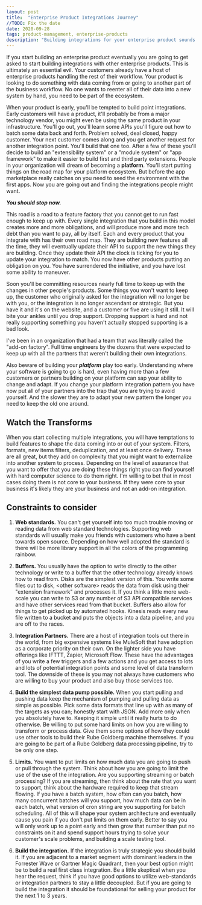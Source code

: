 ```yaml
---
layout: post
title:  "Enterprise Product Integrations Journey"
//TODO: Fix the date
date: 2020-09-28
tags: product-management, enterprise-products
description: "Building integrations for your enterprise product sounds like a great idea at first, but the challenges can add up fast. Take care with how you build or you build a feature factory. #ProductManagement #EnterpriseSoftware"
---
```

 
If you start building an enterprise product eventually you are going to get asked to start building integrations with other enterprise products. This is ultimately an essential evil.  Your customers already have a host of enterprise products handling the rest of their workflow. Your product is looking to do something with data coming from or going to another part of the business workflow.  No one wants to reenter all of their data into a new system by hand, you need to be part of the ecosystem.
 
When your product is early, you'll be tempted to build point integrations. Early customers will have a product, it'll probably be from a major technology vendor, you might even be using the same product in your infrastructure.  You'll go out, you'll learn some APIs you'll figure out how to batch some data back and forth. Problem solved, deal closed, happy customer. Your next customer comes along and you get another request for another integration point. You'll build that one too. After a few of these you'll decide to build an "extensibility system" or a "module system" or "app framework" to make it easier to build first and third party extensions. People in your organization will dream of becoming a __platform__. You'll start putting things on the road map for your platform ecosystem. But before the app marketplace really catches on you need to seed the environment with the first apps. Now you are going out and finding the integrations people might want. 
 
*__You should stop now.__*
 
This road is a road to a feature factory that you cannot get to run fast enough to keep up with.  Every single integration that you build in this model creates more and more obligations, and will produce more and more tech debt than you want to pay, all by itself.  Each and every product that you integrate with has their own road map.  They are building new features all the time, they will eventually update their API to support the new things they are building. Once they update their API the clock is ticking for you to update your integration to match. You now have other products putting an obligation on you. You have surrendered the initiative, and you have lost some ability to maneuver. 
 
Soon you'll be committing resources nearly full time to keep up with the changes in other people's products.  Some things you won't want to keep up, the customer who originally asked for the integration will no longer be with you, or the integration is no longer ascendant or strategic. But you have it and it's on the website, and a customer or five are using it still.  It will bite your ankles until you drop support. Dropping support is hard and not really supporting something you haven't actually stopped supporting is a bad look.
 
I've been in an organization that had a team that was literally called the "add-on factory". Full time engineers by the dozens that were expected to keep up with all the partners that weren't building their own integrations. 
 
Also beware of building your *__platform__* play too early. Understanding where your software is going to go is hard, even having more than a few customers or partners building on your platform can sap your ability to change and adapt.  If you change your platform integration pattern you have now put all of your partners into the trap that you are trying to avoid yourself.  And the slower they are to adapt your new pattern the longer you need to keep the old one around. 
 
## Watch the Transforms
 
When you start collecting multiple integrations, you will have temptations to build features to shape the data coming into or out of your system. Filters, formats, new items filters, deduplication, and at least once delivery. These are all great, but they add on complexity that you might want to externalize into another system to process.  Depending on the level of assurance that you want to offer that you are doing these things right you can find yourself with hard computer science to do them right. I'm willing to bet that in most cases doing them is not core to your business.  If they were core to your business it's likely they are your business and not an add-on integration.
 
## Constraints to consider
1. __Web standards.__ You can't get yourself into too much trouble moving or reading data from web standard technologies. Supporting web standards will usually make you friends with customers who have a bent towards open source. Depending on how well adopted the standard is there will be more library support in all the colors of the programming rainbow.  
 
2. __Buffers.__ You usually have the option to write directly to the other technology or write to a buffer that the other technology already knows how to read from. Disks are the simplest version of this. You write some files out to disk, \<other software\> reads the data from disk using their "extension framework" and processes it. If you think a little more web-scale you can write to S3 or any number of S3 API compatible services and have other services read from that bucket. Buffers also allow for things to get picked up by automated hooks. Kinesis reads every new file written to a bucket and puts the objects into a data pipeline, and you are off to the races. 
 
3. __Integration Partners.__ There are a host of integration tools out there in the world, from big expensive systems like MuleSoft that have adoption as a corporate priority on their own. On the lighter side you have offerings like IFTTT, Zapier, Microsoft Flow. These have the advantages of you write a few triggers and a few actions and you get access to lots and lots of potential integration points and some level of data transform tool. The downside of these is you may not always have customers who are willing to buy your product and also buy those services too. 

3. __Build the simplest data pump possible.__ When you start pulling and pushing data keep the mechanism of pumping and pulling data as simple as possible. Pick some data formats that line up with as many of the targets as you can; honestly start with JSON. Add more only when you absolutely have to. Keeping it simple until it really hurts to do otherwise.  Be willing to put some hard limits on how you are willing to transform or process data. Give them some options of how they could use other tools to build their Rube Goldberg machine themselves.  If you are going to be part of a Rube Goldberg data processing pipeline, try to be only one step. 

4. __Limits.__ You want to put limits on how much data you are going to push or pull through the system. Think about how you are going to limit the use of the use of the integration. Are you supporting streaming or batch processing? If you are streaming, then think about the rate that you want to support, think about the hardware required to keep that stream flowing. If you have a batch system, how often can you batch, how many concurrent batches will you support, how much data can be in each batch, what version of cron string are you supporting for batch scheduling.  All of this will shape your system architecture and eventually cause you pain if you don't put limits on them early.  Better to say you will only work up to a point early and then grow that number than put no constraints on it and spend support hours trying to solve your customer's scale problems, and building a scale testing tool.
 
5. __Build the integration.__ If the integration is truly strategic you should build it.  If you are adjacent to a market segment with dominant leaders in the Forrester Wave or Gartner Magic Quadrant, then your best option might be to build a real first class integration.  Be a little skeptical when you hear the request, think if you have good options to utilize web-standards or integration partners to stay a little decoupled. But if you are going to build the integration it should be foundational for selling your product for the next 1 to 3 years.